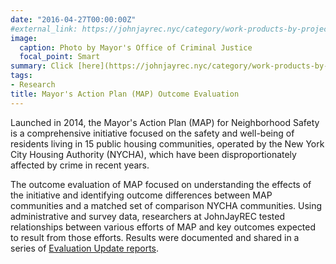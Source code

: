 ```yaml
---
date: "2016-04-27T00:00:00Z"
#external_link: https://johnjayrec.nyc/category/work-products-by-project/nyc-mayors-action-plan/
image:
  caption: Photo by Mayor's Office of Criminal Justice
  focal_point: Smart
summary: Click [here](https://johnjayrec.nyc/category/work-products-by-project/nyc-mayors-action-plan/) to learn more. 
tags:
- Research
title: Mayor's Action Plan (MAP) Outcome Evaluation
---
```


Launched in 2014, the Mayor's Action Plan (MAP) for Neighborhood Safety is a comprehensive initiative focused on the safety and well-being of residents living in 15 public housing communities, operated by the New York City Housing Authority (NYCHA), which have been disproportionately affected by crime in recent years. 

The outcome evaluation of MAP focused on understanding the effects of the initiative and identifying outcome differences between MAP communities and a matched set of comparison NYCHA communities. Using administrative and survey data, researchers at JohnJayREC tested relationships between various efforts of MAP and key outcomes expected to result from those efforts. Results were documented and shared in a series of [Evaluation Update reports](https://johnjayrec.nyc/category/work-products-by-project/nyc-mayors-action-plan/).
